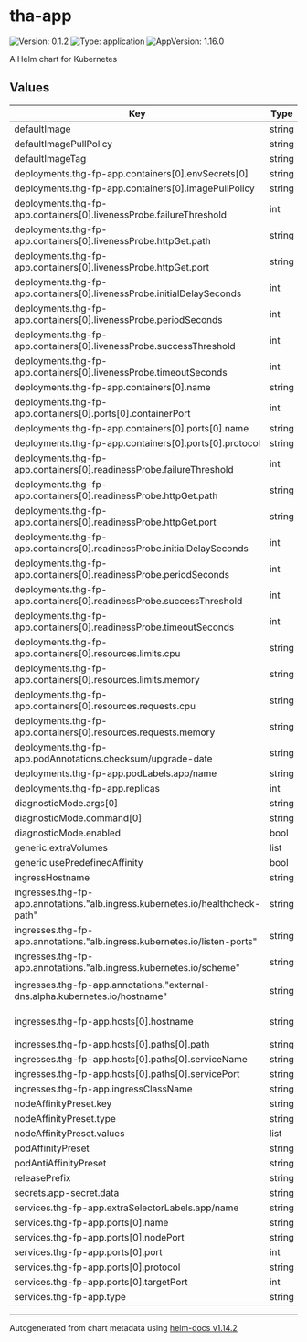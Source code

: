 # tha-app

![Version: 0.1.2](https://img.shields.io/badge/Version-0.1.1-informational?style=flat-square) ![Type: application](https://img.shields.io/badge/Type-application-informational?style=flat-square) ![AppVersion: 1.16.0](https://img.shields.io/badge/AppVersion-1.16.0-informational?style=flat-square)

A Helm chart for Kubernetes

## Values

| Key                                                                           | Type   | Default                            | Description   |
| ----------------------------------------------------------------------------- | ------ | ---------------------------------- | ------------- |
| defaultImage                                                                  | string | `""`                               |               |
| defaultImagePullPolicy                                                        | string | `"IfNotPresent"`                   |               |
| defaultImageTag                                                               | string | `"latest"`                         |               |
| deployments.thg-fp-app.containers[0].envSecrets[0]                            | string | `"app-secret"`                     |               |
| deployments.thg-fp-app.containers[0].imagePullPolicy                          | string | `"IfNotPresent"`                   |               |
| deployments.thg-fp-app.containers[0].livenessProbe.failureThreshold           | int    | `5`                                |               |
| deployments.thg-fp-app.containers[0].livenessProbe.httpGet.path               | string | `"/"`                              |               |
| deployments.thg-fp-app.containers[0].livenessProbe.httpGet.port               | string | `"http"`                           |               |
| deployments.thg-fp-app.containers[0].livenessProbe.initialDelaySeconds        | int    | `30`                               |               |
| deployments.thg-fp-app.containers[0].livenessProbe.periodSeconds              | int    | `15`                               |               |
| deployments.thg-fp-app.containers[0].livenessProbe.successThreshold           | int    | `1`                                |               |
| deployments.thg-fp-app.containers[0].livenessProbe.timeoutSeconds             | int    | `10`                               |               |
| deployments.thg-fp-app.containers[0].name                                     | string | `"thg-fp-app"`                     |               |
| deployments.thg-fp-app.containers[0].ports[0].containerPort                   | int    | `3000`                             |               |
| deployments.thg-fp-app.containers[0].ports[0].name                            | string | `"http"`                           |               |
| deployments.thg-fp-app.containers[0].ports[0].protocol                        | string | `"TCP"`                            |               |
| deployments.thg-fp-app.containers[0].readinessProbe.failureThreshold          | int    | `3`                                |               |
| deployments.thg-fp-app.containers[0].readinessProbe.httpGet.path              | string | `"/"`                              |               |
| deployments.thg-fp-app.containers[0].readinessProbe.httpGet.port              | string | `"http"`                           |               |
| deployments.thg-fp-app.containers[0].readinessProbe.initialDelaySeconds       | int    | `30`                               |               |
| deployments.thg-fp-app.containers[0].readinessProbe.periodSeconds             | int    | `5`                                |               |
| deployments.thg-fp-app.containers[0].readinessProbe.successThreshold          | int    | `1`                                |               |
| deployments.thg-fp-app.containers[0].readinessProbe.timeoutSeconds            | int    | `3`                                |               |
| deployments.thg-fp-app.containers[0].resources.limits.cpu                     | string | `"500m"`                           |               |
| deployments.thg-fp-app.containers[0].resources.limits.memory                  | string | `"1024Mi"`                         |               |
| deployments.thg-fp-app.containers[0].resources.requests.cpu                   | string | `"200m"`                           |               |
| deployments.thg-fp-app.containers[0].resources.requests.memory                | string | `"256Mi"`                          |               |
| deployments.thg-fp-app.podAnnotations.checksum/upgrade-date                   | string | `"Updated at {{ now                | toString }}"` |  |
| deployments.thg-fp-app.podLabels.app/name                                     | string | `"thg-fp-app"`                     |               |
| deployments.thg-fp-app.replicas                                               | int    | `1`                                |               |
| diagnosticMode.args[0]                                                        | string | `"infinity"`                       |               |
| diagnosticMode.command[0]                                                     | string | `"sleep"`                          |               |
| diagnosticMode.enabled                                                        | bool   | `false`                            |               |
| generic.extraVolumes                                                          | list   | `[]`                               |               |
| generic.usePredefinedAffinity                                                 | bool   | `true`                             |               |
| ingressHostname                                                               | string | `""`                               |               |
| ingresses.thg-fp-app.annotations."alb.ingress.kubernetes.io/healthcheck-path" | string | `"/v1/health"`                     |               |
| ingresses.thg-fp-app.annotations."alb.ingress.kubernetes.io/listen-ports"     | string | `"[{\"HTTPS\": 443}]"`             |               |
| ingresses.thg-fp-app.annotations."alb.ingress.kubernetes.io/scheme"           | string | `"internet-facing"`                |               |
| ingresses.thg-fp-app.annotations."external-dns.alpha.kubernetes.io/hostname"  | string | `"{{ $.Values.ingressHostname }}"` |               |
| ingresses.thg-fp-app.hosts[0].hostname                                        | string | `"{{ $.Values.ingressHostname }}"` |               |
| ingresses.thg-fp-app.hosts[0].paths[0].path                                   | string | `"/"`                              |               |
| ingresses.thg-fp-app.hosts[0].paths[0].serviceName                            | string | `"thg-fp-app"`                     |               |
| ingresses.thg-fp-app.hosts[0].paths[0].servicePort                            | string | `"http"`                           |               |
| ingresses.thg-fp-app.ingressClassName                                         | string | `"alb"`                            |               |
| nodeAffinityPreset.key                                                        | string | `""`                               |               |
| nodeAffinityPreset.type                                                       | string | `""`                               |               |
| nodeAffinityPreset.values                                                     | list   | `[]`                               |               |
| podAffinityPreset                                                             | string | `"soft"`                           |               |
| podAntiAffinityPreset                                                         | string | `"soft"`                           |               |
| releasePrefix                                                                 | string | `"-"`                              |               |
| secrets.app-secret.data                                                       | string | `nil`                              |               |
| services.thg-fp-app.extraSelectorLabels.app/name                              | string | `"thg-fp-app"`                     |               |
| services.thg-fp-app.ports[0].name                                             | string | `"http"`                           |               |
| services.thg-fp-app.ports[0].nodePort                                         | string | `nil`                              |               |
| services.thg-fp-app.ports[0].port                                             | int    | `80`                               |               |
| services.thg-fp-app.ports[0].protocol                                         | string | `"TCP"`                            |               |
| services.thg-fp-app.ports[0].targetPort                                       | int    | `3000`                             |               |
| services.thg-fp-app.type                                                      | string | `"NodePort"`                       |               |

----------------------------------------------
Autogenerated from chart metadata using [helm-docs v1.14.2](https://github.com/norwoodj/helm-docs/releases/v1.14.2)
